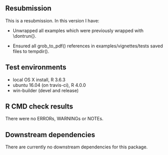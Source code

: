 ## Resubmission
This is a resubmission. In this version I have:

* Unwrapped all examples which were previously wrapped with \dontrun{}.

* Ensured all grob_to_pdf() references in examples/vignettes/tests saved files to tempdir().

## Test environments
* local OS X install, R 3.6.3
* ubuntu 16.04 (on travis-ci), R 4.0.0
* win-builder (devel and release)

## R CMD check results
There were no ERRORs, WARNINGs or NOTEs.

## Downstream dependencies
There are currently no downstream dependencies for this package.